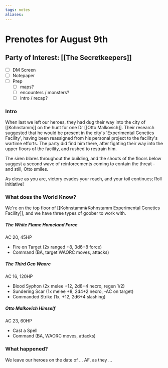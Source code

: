 ```yaml
---
tags: notes
aliases:
---
```


# Prenotes for August 9th
## Party of Interest: [[The Secretkeepers]]
- [ ] DM Screen
- [ ] Notepaper
- [ ] Prep
	- [ ] maps?
	- [ ] encounters / monsters?
	- [ ] intro / recap?

### Intro

When last we left our heroes, they had dug their way into the city of [[Kohnstamm]] on the hunt for one Dr [[Otto Malkovich]]. Their research suggested that he would be present in the city's 'Experimental Genetics Facility', having been reassigned from his personal project to the facility's wartime efforts. The party did find him there, after fighting their way into the upper floors of the facility, and rushed to restrain him. 

The siren blares throughout the building, and the shouts of the floors below suggest a second wave of reinforcements coming to contain the threat - and still, Otto smiles.

As close as you are, victory evades your reach, and your toil continues; Roll Initiative!

### What does the World Know?

We're on the top floor of [[Kohnstamm#Kohnstamm Experimental Genetics Facility]], and we have three types of goober to work with.

##### The White Flame Homeland Force
AC 20, 45HP
- Fire on Target (2x ranged +8, 3d6+8 force)
- Command (BA, target WAORC moves, attacks)
##### The Third Gen Waorc
AC 16, 120HP
- Blood Syphon (2x melee +12, 2d8+4 necro, regen 1/2)
- Sundering Scar (1x melee +8, 2d4+2 necro, -AC on target)
- Commanded Strike (1x, +12, 2d6+4 slashing)
##### Otto Malkovich Himself
AC 23, 60HP
- Cast a Spell
- Command (BA, WAORC moves, attacks)

### What happened?


We leave our heroes on the date of ... AF, as they ...